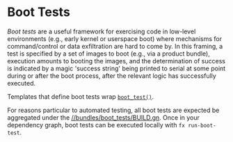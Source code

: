 # Boot Tests

_Boot tests_ are a useful framework for exercising code in low-level
environments (e.g., early kernel or userspace boot) where mechanisms for
command/control or data exfiltration are hard to come by. In this framing, a
test is specified by a set of images to boot (e.g., via a product bundle),
execution amounts to booting the images, and the determination of success is
indicated by a magic 'success string' being printed to serial at some point
during or after the boot process, after the relevant logic has successfully
executed.

Templates that define boot tests wrap [`boot_test()`][boot_test.gni].

For reasons particular to automated testing, all boot tests are expected be
aggregated under the [//bundles/boot_tests/BUILD.gn][boot_test_bundle]. Once in
your dependency graph, boot tests can be executed locally with
`fx run-boot-test`.

[boot_test.gni]: /build/testing/boot_tests/boot_test.gni
[boot_test_bundle]: /bundles/boot_tests/BUILD.gn

